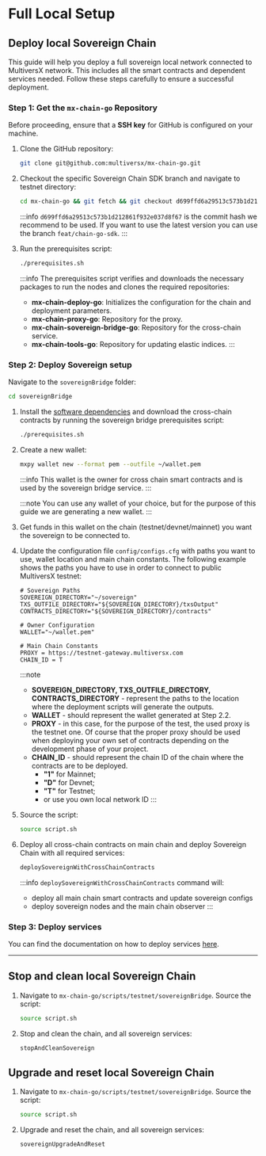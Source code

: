 # Full Local Setup

## Deploy local Sovereign Chain

This guide will help you deploy a full sovereign local network connected to MultiversX network. This includes all the smart contracts and dependent services needed. Follow these steps carefully to ensure a successful deployment.

### Step 1: Get the `mx-chain-go` Repository

Before proceeding, ensure that a **SSH key** for GitHub is configured on your machine.

1. Clone the GitHub repository:
    ```bash
    git clone git@github.com:multiversx/mx-chain-go.git
    ```

2. Checkout the specific Sovereign Chain SDK branch and navigate to testnet directory:
    ```bash
    cd mx-chain-go && git fetch && git checkout d699ffd6a29513c573b1d212861f932e037d8f67 && cd scripts/testnet
    ```

    :::info
    `d699ffd6a29513c573b1d212861f932e037d8f67` is the commit hash we recommend to be used. If you want to use the latest version you can use the branch `feat/chain-go-sdk`.
    :::

3. Run the prerequisites script:
    ```bash
    ./prerequisites.sh
    ```

    :::info
    The prerequisites script verifies and downloads the necessary packages to run the nodes and clones the required repositories:

    - **mx-chain-deploy-go**: Initializes the configuration for the chain and deployment parameters.
    - **mx-chain-proxy-go**: Repository for the proxy.
    - **mx-chain-sovereign-bridge-go**: Repository for the cross-chain service.
    - **mx-chain-tools-go**: Repository for updating elastic indices.
    :::

### Step 2: Deploy Sovereign setup

Navigate to the `sovereignBridge` folder:
```bash
cd sovereignBridge
```

1. Install the [software dependencies](/sovereign/software-dependencies) and download the cross-chain contracts by running the sovereign bridge prerequisites script:
    ```bash
    ./prerequisites.sh
    ```

2. Create a new wallet:
    ```bash
    mxpy wallet new --format pem --outfile ~/wallet.pem
    ```

    :::info
    This wallet is the owner for cross chain smart contracts and is used by the sovereign bridge service.
    :::
    
    :::note
    You can use any wallet of your choice, but for the purpose of this guide we are generating a new wallet.
    :::

3. Get funds in this wallet on the chain (testnet/devnet/mainnet) you want the sovereign to be connected to.

4. Update the configuration file `config/configs.cfg` with paths you want to use, wallet location and main chain constants. The following example shows the paths you have to use in order to connect to public MultiversX testnet:
    ```
    # Sovereign Paths
    SOVEREIGN_DIRECTORY="~/sovereign"
    TXS_OUTFILE_DIRECTORY="${SOVEREIGN_DIRECTORY}/txsOutput"
    CONTRACTS_DIRECTORY="${SOVEREIGN_DIRECTORY}/contracts"

    # Owner Configuration
    WALLET="~/wallet.pem"

    # Main Chain Constants
    PROXY = https://testnet-gateway.multiversx.com
    CHAIN_ID = T
    ```

    :::note
    - **SOVEREIGN_DIRECTORY, TXS_OUTFILE_DIRECTORY, CONTRACTS_DIRECTORY** - represent the paths to the location where the deployment scripts will generate the outputs.
    - **WALLET** - should represent the wallet generated at Step 2.2.
    - **PROXY** - in this case, for the purpose of the test, the used proxy is the testnet one. Of course that the proper proxy should be used when deploying your own set of contracts depending on the development phase of your project.
    - **CHAIN_ID** - should represent the chain ID of the chain where the contracts are to be deployed.
        - **"1"** for Mainnet;
        - **"D"** for Devnet;
        - **"T"** for Testnet;
        - or use you own local network ID
    :::

5. Source the script:
    ```bash
    source script.sh
    ```

6. Deploy all cross-chain contracts on main chain and deploy Sovereign Chain with all required services:
    ```bash
    deploySovereignWithCrossChainContracts
    ```

    :::info
    `deploySovereignWithCrossChainContracts` command will:
    - deploy all main chain smart contracts and update sovereign configs
    - deploy sovereign nodes and the main chain observer
    :::

### Step 3: Deploy services

You can find the documentation on how to deploy services [here](/sovereign/services).

___

## Stop and clean local Sovereign Chain

1. Navigate to `mx-chain-go/scripts/testnet/sovereignBridge`.
    Source the script:
    ```bash
    source script.sh
    ```

2. Stop and clean the chain, and all sovereign services:
    ```bash
    stopAndCleanSovereign
    ```

## Upgrade and reset local Sovereign Chain

1. Navigate to `mx-chain-go/scripts/testnet/sovereignBridge`.
    Source the script:
    ```bash
    source script.sh
    ```

2. Upgrade and reset the chain, and all sovereign services:
    ```bash
    sovereignUpgradeAndReset
    ```
